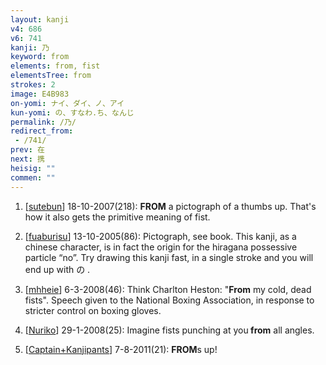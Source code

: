 ```yaml
---
layout: kanji
v4: 686
v6: 741
kanji: 乃
keyword: from
elements: from, fist
elementsTree: from
strokes: 2
image: E4B983
on-yomi: ナイ、ダイ、ノ、アイ
kun-yomi: の、すなわ.ち、なんじ
permalink: /乃/
redirect_from:
 - /741/
prev: 在
next: 携
heisig: ""
commen: ""
---
```


1) [<a href="http://kanji.koohii.com/profile/sutebun">sutebun</a>] 18-10-2007(218): <strong>FROM</strong> a pictograph of a thumbs up. That&#039;s how it also gets the primitive meaning of fist.

2) [<a href="http://kanji.koohii.com/profile/fuaburisu">fuaburisu</a>] 13-10-2005(86): Pictograph, see book. This kanji, as a chinese character, is in fact the origin for the hiragana possessive particle “no”. Try drawing this kanji fast, in a single stroke and you will end up with の .

3) [<a href="http://kanji.koohii.com/profile/mhheie">mhheie</a>] 6-3-2008(46): Think Charlton Heston: &quot;<strong>From</strong> my cold, dead fists&quot;. Speech given to the National Boxing Association, in response to stricter control on boxing gloves.

4) [<a href="http://kanji.koohii.com/profile/Nuriko">Nuriko</a>] 29-1-2008(25): Imagine fists punching at you<strong> from</strong> all angles.

5) [<a href="http://kanji.koohii.com/profile/Captain+Kanjipants">Captain+Kanjipants</a>] 7-8-2011(21): <strong>FROM</strong>s up!

